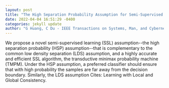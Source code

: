 ```yaml
--- 
layout: post 
title: "The High Separation Probability Assumption for Semi-Supervised Learning" 
date: 2022-04-04 16:51:29 -0400 
categories: jekyll update 
author: "G Huang, C Du - IEEE Transactions on Systems, Man, and Cybernetics , 2022" 
--- 
```

We propose a novel semi-supervised learning (SSL) assumption--the high separation probability (HSP) assumption--that is complementary to the common low density separation (LDS) assumption, and a highly accurate and efficient SSL algorithm, the transductive minimax probability machine (TMPM). Under the HSP assumption, a preferred classifier should ensure that with high probability the samples are far away from the decision boundary. Similarly, the LDS assumption Cites: Learning with Local and Global Consistency.